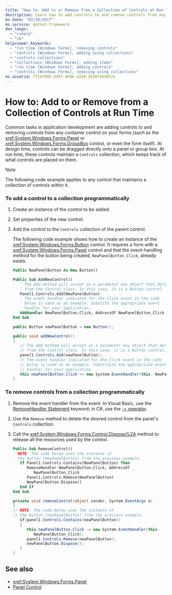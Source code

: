 ```yaml
---
title: "How to: Add to or Remove from a Collection of Controls at Run Time"
description: Learn how to add controls to and remove controls from any container control on your forms, such as the Panel or GroupBox control, or even the form itself.
ms.date: "03/30/2017"
ms.service: dotnet-framework
dev_langs: 
  - "csharp"
  - "vb"
helpviewer_keywords: 
  - "run time [Windows Forms], removing controls"
  - "controls [Windows Forms], adding using collections"
  - "controls collections"
  - "collections [Windows Forms], adding items"
  - "run time [Windows Forms], adding controls"
  - "controls [Windows Forms], removing using collections"
ms.assetid: 771bf895-3d5f-469b-a324-3528f343657e
---
```

# How to: Add to or Remove from a Collection of Controls at Run Time

Common tasks in application development are adding controls to and removing controls from any container control on your forms (such as the <xref:System.Windows.Forms.Panel> or <xref:System.Windows.Forms.GroupBox> control, or even the form itself). At design time, controls can be dragged directly onto a panel or group box. At run time, these controls maintain a `Controls` collection, which keeps track of what controls are placed on them.

> [!NOTE]
> The following code example applies to any control that maintains a collection of controls within it.

### To add a control to a collection programmatically

1. Create an instance of the control to be added.

2. Set properties of the new control.

3. Add the control to the `Controls` collection of the parent control.

     The following code example shows how to create an instance of the <xref:System.Windows.Forms.Button> control. It requires a form with a <xref:System.Windows.Forms.Panel> control and that the event-handling method for the button being created, `NewPanelButton_Click`, already exists.

    ```vb
    Public NewPanelButton As New Button()

    Public Sub AddNewControl()
       ' The Add method will accept as a parameter any object that derives
       ' from the Control class. In this case, it is a Button control.
       Panel1.Controls.Add(NewPanelButton)
       ' The event handler indicated for the Click event in the code
       ' below is used as an example. Substite the appropriate event
       ' handler for your application.
       AddHandler NewPanelButton.Click, AddressOf NewPanelButton_Click
    End Sub
    ```

    ```csharp
    public Button newPanelButton = new Button();

    public void addNewControl()
    {
       // The Add method will accept as a parameter any object that derives
       // from the Control class. In this case, it is a Button control.
       panel1.Controls.Add(newPanelButton);
       // The event handler indicated for the Click event in the code
       // below is used as an example. Substitute the appropriate event
       // handler for your application.
       this.newPanelButton.Click += new System.EventHandler(this. NewPanelButton_Click);
    }
    ```

### To remove controls from a collection programmatically

1. Remove the event handler from the event. In Visual Basic, use the [RemoveHandler Statement](/dotnet/visual-basic/language-reference/statements/removehandler-statement) keyword; in C#, use the [-= operator](/dotnet/csharp/language-reference/operators/subtraction-operator).

2. Use the `Remove` method to delete the desired control from the panel's `Controls` collection.

3. Call the <xref:System.Windows.Forms.Control.Dispose%2A> method to release all the resources used by the control.

    ```vb
    Public Sub RemoveControl()
    ' NOTE: The code below uses the instance of
    ' the button (NewPanelButton) from the previous example.
       If Panel1.Controls.Contains(NewPanelButton) Then
          RemoveHandler NewPanelButton.Click, AddressOf _
             NewPanelButton_Click
          Panel1.Controls.Remove(NewPanelButton)
          NewPanelButton.Dispose()
       End If
    End Sub
    ```

    ```csharp
    private void removeControl(object sender, System.EventArgs e)
    {
    // NOTE: The code below uses the instance of
    // the button (newPanelButton) from the previous example.
       if(panel1.Controls.Contains(newPanelButton))
       {
          this.newPanelButton.Click -= new System.EventHandler(this.
             NewPanelButton_Click);
          panel1.Controls.Remove(newPanelButton);
          newPanelButton.Dispose();
       }
    }
    ```

## See also

- <xref:System.Windows.Forms.Panel>
- [Panel Control](panel-control-windows-forms.md)
